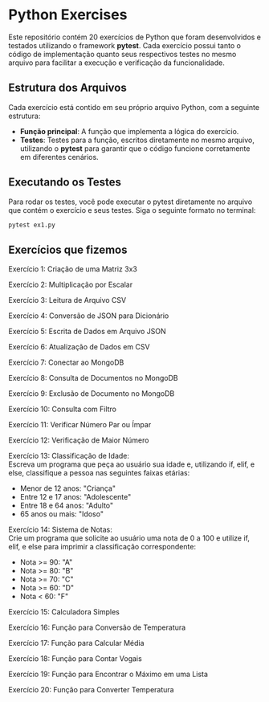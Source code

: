 # Python Exercises 

Este repositório contém 20 exercícios de Python que foram desenvolvidos e testados utilizando o framework **pytest**. Cada exercício possui tanto o código de implementação quanto seus respectivos testes no mesmo arquivo para facilitar a execução e verificação da funcionalidade.

## Estrutura dos Arquivos

Cada exercício está contido em seu próprio arquivo Python, com a seguinte estrutura:

- **Função principal**: A função que implementa a lógica do exercício.
- **Testes**: Testes para a função, escritos diretamente no mesmo arquivo, utilizando o **pytest** para garantir que o código funcione corretamente em diferentes cenários.

## Executando os Testes

Para rodar os testes, você pode executar o pytest diretamente no arquivo que contém o exercício e seus testes. Siga o seguinte formato no terminal:

```bash
pytest ex1.py
```

## Exercícios que fizemos

Exercício 1: Criação de uma Matriz 3x3

Exercício 2: Multiplicação por Escalar

Exercício 3: Leitura de Arquivo CSV

Exercício 4: Conversão de JSON para Dicionário

Exercício 5: Escrita de Dados em Arquivo JSON

Exercício 6: Atualização de Dados em CSV

Exercício 7: Conectar ao MongoDB

Exercício 8: Consulta de Documentos no MongoDB

Exercício 9: Exclusão de Documento no MongoDB

Exercício 10: Consulta com Filtro

Exercício 11: Verificar Número Par ou Ímpar

Exercício 12: Verificação de Maior Número

Exercício 13: Classificação de Idade:  
Escreva um programa que peça ao usuário sua idade e, utilizando if, elif, e else, classifique a pessoa nas seguintes faixas etárias:  
- Menor de 12 anos: "Criança"  
- Entre 12 e 17 anos: "Adolescente"  
- Entre 18 e 64 anos: "Adulto"  
- 65 anos ou mais: "Idoso"

Exercício 14: Sistema de Notas:  
Crie um programa que solicite ao usuário uma nota de 0 a 100 e utilize if, elif, e else para imprimir a classificação correspondente:  
- Nota >= 90: "A"  
- Nota >= 80: "B"  
- Nota >= 70: "C"  
- Nota >= 60: "D"  
- Nota < 60: "F"

Exercício 15: Calculadora Simples

Exercício 16: Função para Conversão de Temperatura

Exercício 17: Função para Calcular Média

Exercício 18: Função para Contar Vogais

Exercício 19: Função para Encontrar o Máximo em uma Lista

Exercício 20: Função para Converter Temperatura
